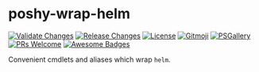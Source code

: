 # poshy-wrap-helm

[![Validate Changes](https://github.com/pwshrc/poshy-wrap-helm/actions/workflows/validate.yml/badge.svg)](https://github.com/pwshrc/poshy-wrap-helm/actions/workflows/validate.yml)
[![Release Changes](https://github.com/pwshrc/poshy-wrap-helm/actions/workflows/release.yml/badge.svg)](https://github.com/pwshrc/poshy-wrap-helm/actions/workflows/release.yml)
[![License](https://img.shields.io/github/license/pwshrc/poshy-wrap-helm)](./LICENSE.txt)
[![Gitmoji](https://img.shields.io/badge/gitmoji-%20😜%20😍-FFDD67.svg?style=flat-square)](https://gitmoji.carloscuesta.me/)
[![PSGallery](https://img.shields.io/powershellgallery/dt/poshy-wrap-helm.svg)](https://www.powershellgallery.com/packages/poshy-wrap-helm)
[![PRs Welcome](https://img.shields.io/badge/PRs-welcome-brightgreen.svg?style=flat-square)](http://makeapullrequest.com)
[![Awesome Badges](https://img.shields.io/badge/badges-awesome-green.svg)](https://github.com/Naereen/badges)

Convenient cmdlets and aliases which wrap `helm`.

